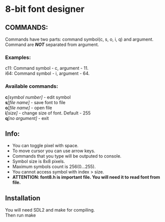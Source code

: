 8-bit font designer
===================

## COMMANDS:
  Commands have two parts: command symbol(c, s, o, i, q) and argument.  
  Command are **_NOT_** separated from argument.  

###	Examples:
  c11: Command symbol - c, argument - 11.  
  i64: Command symbol - i, argument - 64.  

### Available commands:
  __c__*[symbol number]* - edit symbol  
  __s__*[file name]* - save font to file  
  __o__*[file name]* - open file  
  __i__*[size]* - change size of font. Default - 255  
  __q__*[no argument]* - exit  

## Info:
* You can toggle pixel with space.
* To move cursor you can use arrow keys.
* Commands that you type will be outputed to console.
* Symbol size is 8x8 pixels.
* Maximum symbols count is 256(0...255).
* You cannot access symbol with index > size.
* __ATTENTION: font8.h is important file. You will need it to read font from file.__  

## Installation
  You will need SDL2 and make for compiling.  
  Then run make
  
